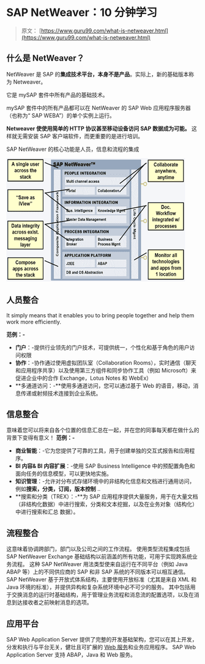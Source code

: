 # SAP NetWeaver：10 分钟学习

> 原文： [https://www.guru99.com/what-is-netweaver.html](https://www.guru99.com/what-is-netweaver.html)

## 什么是 NetWeaver？

NetWeaver 是 SAP 的**集成技术平台，本身不是产品**。实际上，新的基础版本称为 Netweaver。

它是 mySAP 套件中所有产品的基础技术。

mySAP 套件中的所有产品都可以在 NetWeaver 的 SAP Web 应用程序服务器（也称为“ SAP WEBA”）的单个实例上运行。

**Netweaver 使使用简单的 HTTP 协议甚至移动设备访问 SAP 数据成为可能。** 这样就无需安装 SAP 客户端软件，而更重要的是进行培训。

SAP NetWeaver 的核心功能是人员，信息和流程的集成

![SAP NetWeaver: Learn in 10 Minutes](img/4e87153ba466032d6954fd3f497e4e2d.png "What is NetWeaver? ")

## 人员整合

It simply means that it enables you to bring people together and help them work more efficiently.

**范例：-**

*   **门户**：-提供行业领先的门户技术，可提供统一，个性化和基于角色的用户访问权限
*   **协作**：-协作通过使用虚拟团队室（Collaboration Rooms），实时通信（聊天和应用程序共享）以及使用第三方组件和同步协作工具（例如 Microsoft）来促进企业中的合作 Exchange，Lotus Notes 和 WebEx）
*   **多通道访问：-**使用多通道访问，您可以通过基于 Web 的语音，移动，消息传递或射频技术连接到企业系统。

## 信息整合

意味着您可以将来自各个位置的信息汇总在一起，并在您的同事每天都在做什么的背景下变得有意义！ **范例：-**

*   **商业智能**：-它为您提供了可靠的工具，用于创建单独的交互式报告和应用程序。
*   **BI 内容& BI 内容扩展**：-使用 SAP Business Intelligence 中的预配置角色和面向任务的信息模型，可以更快地实施。
*   **知识管理**：-允许对分布式存储环境中的非结构化信息和文档进行通用访问，例如**搜索，分类，订阅，版本控制** ..
*   **搜索和分类（TREX）：-**为 SAP 应用程序提供大量服务，用于在大量文档（非结构化数据）中进行搜索，分类和文本挖掘，以及在业务对象（结构化）中进行搜索和汇总 数据）。

## 流程整合

这意味着协调跨部门，部门以及公司之间的工作流程。 使用类型流程集成包括 SAP NetWeaver Exchange 基础结构以前涵盖的所有功能，可用于实现跨系统业务流程。 这种 SAP NetWeaver 用法类型使来自运行在不同平台（例如 Java ABAP 等）上的不同供应商的 SAP 和非 SAP 系统的不同版本可以相互通信。 SAP NetWeaver 基于开放式体系结构，主要使用开放标准（尤其是来自 XML 和 Java 环境的标准），并提供异构和复杂系统环境中必不可少的服务。 其中包括用于交换消息的运行时基础结构，用于管理业务流程和消息流的配置选项，以及在消息到达接收者之前映射消息的选项。

## 应用平台

SAP Web Application Server 提供了完整的开发基础架构，您可以在其上开发，分发和执行与平台无关，健壮且可扩展的 [Web 服务](/web-services-tutorial.html)和业务应用程序。 SAP Web Application Server 支持 ABAP，Java 和 Web 服务。